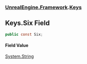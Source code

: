 ### [UnrealEngine.Framework](./UnrealEngine-Framework.md 'UnrealEngine.Framework').[Keys](./Keys.md 'UnrealEngine.Framework.Keys')
## Keys.Six Field
  
```csharp
public const Six;
```
#### Field Value
[System.String](https://docs.microsoft.com/en-us/dotnet/api/System.String 'System.String')  
